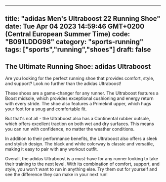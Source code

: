 
---
title: "adidas Men's Ultraboost 22 Running Shoe" 
date: Tue Apr 04 2023 14:59:46 GMT+0200 (Central European Summer Time)
code: "B091LDDG98"
category: "sports-running"
tags: ["sports","running","shoes"] 
draft: false
---
    
## The Ultimate Running Shoe: adidas Ultraboost

Are you looking for the perfect running shoe that provides comfort, style, and support? Look no further than the adidas Ultraboost!

These shoes are a game-changer for any runner. The Ultraboost features a Boost midsole, which provides exceptional cushioning and energy return with every stride. The shoe also features a Primeknit upper, which hugs your foot for a snug and comfortable fit. 

But that's not all - the Ultraboost also has a Continental rubber outsole, which offers excellent traction on both wet and dry surfaces. This means you can run with confidence, no matter the weather conditions.

In addition to their performance benefits, the Ultraboost also offers a sleek and stylish design. The black and white colorway is classic and versatile, making it easy to pair with any workout outfit.

Overall, the adidas Ultraboost is a must-have for any runner looking to take their training to the next level. With its combination of comfort, support, and style, you won't want to run in anything else. Try them out for yourself and see the difference they can make in your next run!